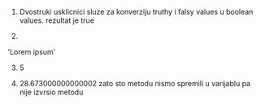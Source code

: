 1. Dvostruki usklicnici sluze za konverziju truthy i falsy values u boolean values.  rezultat je true

2.
'Lorem ipsum'

3. 5 

4. 28.673000000000002 zato sto metodu nismo spremili u varijablu pa nije izvrsio metodu
